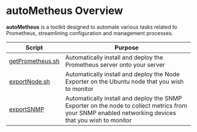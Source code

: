 # autoMetheus Overview

**autoMetheus** is a toolkit designed to automate various tasks related to Prometheus, streamlining configuration and management processes.

| Script | Purpose |
| --- | --- |
| [getPrometheus.sh](https://github.com/JonmarCorpuz/autoMetheus/blob/main/getPrometheus.sh) | Automatically install and deploy the Prometheus server onto your server |
| [exportNode.sh](https://github.com/JonmarCorpuz/autoMetheus/blob/main/exportNode.sh) | Automatically install and deploy the Node Exporter on the Ubuntu node that you wish to monitor |
| [exportSNMP](https://github.com/JonmarCorpuz/autoMetheus/blob/main/exportSNMP.sh) | Automatically install and deploy the SNMP Exporter on the node to collect metrics from your SNMP enabled networking devices that you wish to monitor |
